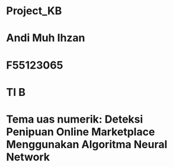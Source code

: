 # Project_KB
# Andi Muh Ihzan
# F55123065
# TI B
# Tema uas numerik: Deteksi Penipuan Online Marketplace Menggunakan Algoritma Neural Network
